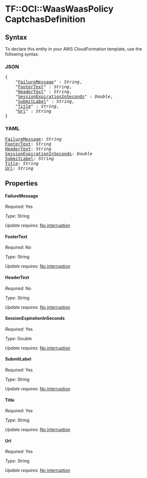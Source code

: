 # TF::OCI::WaasWaasPolicy CaptchasDefinition

## Syntax

To declare this entity in your AWS CloudFormation template, use the following syntax:

### JSON

<pre>
{
    "<a href="#failuremessage" title="FailureMessage">FailureMessage</a>" : <i>String</i>,
    "<a href="#footertext" title="FooterText">FooterText</a>" : <i>String</i>,
    "<a href="#headertext" title="HeaderText">HeaderText</a>" : <i>String</i>,
    "<a href="#sessionexpirationinseconds" title="SessionExpirationInSeconds">SessionExpirationInSeconds</a>" : <i>Double</i>,
    "<a href="#submitlabel" title="SubmitLabel">SubmitLabel</a>" : <i>String</i>,
    "<a href="#title" title="Title">Title</a>" : <i>String</i>,
    "<a href="#url" title="Url">Url</a>" : <i>String</i>
}
</pre>

### YAML

<pre>
<a href="#failuremessage" title="FailureMessage">FailureMessage</a>: <i>String</i>
<a href="#footertext" title="FooterText">FooterText</a>: <i>String</i>
<a href="#headertext" title="HeaderText">HeaderText</a>: <i>String</i>
<a href="#sessionexpirationinseconds" title="SessionExpirationInSeconds">SessionExpirationInSeconds</a>: <i>Double</i>
<a href="#submitlabel" title="SubmitLabel">SubmitLabel</a>: <i>String</i>
<a href="#title" title="Title">Title</a>: <i>String</i>
<a href="#url" title="Url">Url</a>: <i>String</i>
</pre>

## Properties

#### FailureMessage

_Required_: Yes

_Type_: String

_Update requires_: [No interruption](https://docs.aws.amazon.com/AWSCloudFormation/latest/UserGuide/using-cfn-updating-stacks-update-behaviors.html#update-no-interrupt)

#### FooterText

_Required_: No

_Type_: String

_Update requires_: [No interruption](https://docs.aws.amazon.com/AWSCloudFormation/latest/UserGuide/using-cfn-updating-stacks-update-behaviors.html#update-no-interrupt)

#### HeaderText

_Required_: No

_Type_: String

_Update requires_: [No interruption](https://docs.aws.amazon.com/AWSCloudFormation/latest/UserGuide/using-cfn-updating-stacks-update-behaviors.html#update-no-interrupt)

#### SessionExpirationInSeconds

_Required_: Yes

_Type_: Double

_Update requires_: [No interruption](https://docs.aws.amazon.com/AWSCloudFormation/latest/UserGuide/using-cfn-updating-stacks-update-behaviors.html#update-no-interrupt)

#### SubmitLabel

_Required_: Yes

_Type_: String

_Update requires_: [No interruption](https://docs.aws.amazon.com/AWSCloudFormation/latest/UserGuide/using-cfn-updating-stacks-update-behaviors.html#update-no-interrupt)

#### Title

_Required_: Yes

_Type_: String

_Update requires_: [No interruption](https://docs.aws.amazon.com/AWSCloudFormation/latest/UserGuide/using-cfn-updating-stacks-update-behaviors.html#update-no-interrupt)

#### Url

_Required_: Yes

_Type_: String

_Update requires_: [No interruption](https://docs.aws.amazon.com/AWSCloudFormation/latest/UserGuide/using-cfn-updating-stacks-update-behaviors.html#update-no-interrupt)

